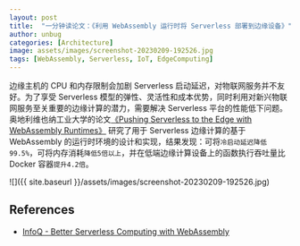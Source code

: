 ```yaml
---
layout: post
title:  "一分钟读论文：《利用 WebAssembly 运行时将 Serverless 部署到边缘设备》"
author: unbug
categories: [Architecture]
image: assets/images/screenshot-20230209-192526.jpg
tags: [WebAssembly, Serverless, IoT, EdgeComputing]
---
```

边缘主机的 CPU 和内存限制会加剧 Serverless 启动延迟，对物联网服务并不友好。为了享受 Serverless 模型的弹性、灵活性和成本优势，同时利用对新兴物联网服务至关重要的边缘计算的潜力，需要解决 Serverless 平台的性能低下问题。奥地利维也纳工业大学的论文[《Pushing Serverless to the Edge with WebAssembly Runtimes》][paper1-url] 研究了用于 Serverless 边缘计算的基于 WebAssembly 的运行时环境的设计和实现，结果发现：可将`冷启动延迟降低 99.5%`，可将内存消耗`降低5倍以上`，并在低端边缘计算设备上的函数执行吞吐量比 Docker 容器`提升4.2倍`。

![]({{ site.baseurl }}/assets/images/screenshot-20230209-192526.jpg)




## References
- [InfoQ - Better Serverless Computing with WebAssembly][links-1]


[paper1-url]: https://dsg.tuwien.ac.at/team/sd/papers/CCGrid_2022_P_Frangoudis_Pushing.pdf
[links-1]: https://www.infoq.com/presentations/webassembly-edge-wasi/